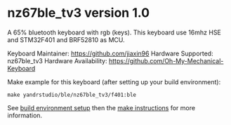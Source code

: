 nz67ble_tv3 version 1.0
===

A 65% bluetooth keyboard with rgb (keys).
This keyboard use 16mhz HSE and STM32F401 and BRF52810 as MCU.

Keyboard Maintainer: https://github.com/jiaxin96
Hardware Supported: nz67ble_tv3
Hardware Availability: https://github.com/Oh-My-Mechanical-Keyboard 

Make example for this keyboard (after setting up your build environment):

    make yandrstudio/ble/nz67ble_tv3/f401:ble

See [build environment setup](https://docs.qmk.fm/#/getting_started_build_tools) then the [make instructions](https://docs.qmk.fm/#/getting_started_make_guide) for more information.

